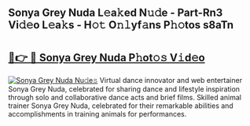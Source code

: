 ## Sonya Grey Nuda L𝚎a𝚔ed N𝚞𝚍e - Part-Rn3 Vi𝚍𝚎o L𝚎a𝚔s - H𝚘𝚝 O𝚗𝚕yf𝚊ns P𝚑𝚘tos s8aTn

# <h2><a href="http://kfezu0g.oniu.top/?m=Sonya+Grey+Nuda">🔗👉 🔴 Sonya Grey Nuda P𝚑ot𝚘𝚜 V𝚒d𝚎o</a></h2>

[![Sonya Grey Nuda Nu𝚍e𝚜](https://i.imgur.com/0qMVB7G.gif)](http://kfezu0g.oniu.top/?m=Sonya+Grey+Nuda)
Virtual dance innovator and web entertainer Sonya Grey Nuda, celebrated for sharing dance and lifestyle inspiration through solo and collaborative dance acts and brief films. Skilled animal trainer Sonya Grey Nuda, celebrated for their remarkable abilities and accomplishments in training animals for performances.  
